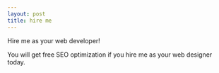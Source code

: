 ```yaml
---
layout: post
title: hire me
---
```


Hire me as your web developer!

You will get free SEO optimization if you hire me as your web designer today.



